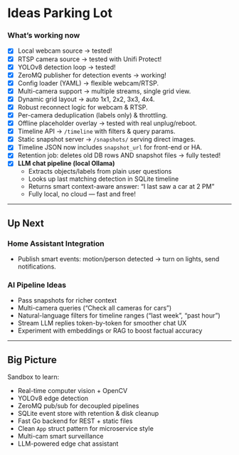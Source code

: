 # Ideas Parking Lot

### What’s working now
- [x] Local webcam source → tested!
- [x] RTSP camera source → tested with Unifi Protect!
- [x] YOLOv8 detection loop → tested!
- [x] ZeroMQ publisher for detection events → working!
- [x] Config loader (YAML) → flexible webcam/RTSP.
- [x] Multi-camera support → multiple streams, single grid view.
- [x] Dynamic grid layout → auto 1x1, 2x2, 3x3, 4x4.
- [x] Robust reconnect logic for webcam & RTSP.
- [x] Per-camera deduplication (labels only) & throttling.
- [x] Offline placeholder overlay → tested with real unplug/reboot.
- [x] Timeline API → `/timeline` with filters & query params.
- [x] Static snapshot server → `/snapshots/` serving direct images.
- [x] Timeline JSON now includes `snapshot_url` for front-end or HA.
- [x] Retention job: deletes old DB rows AND snapshot files → fully tested!
- [x] **LLM chat pipeline (local Ollama)**
  - Extracts objects/labels from plain user questions
  - Looks up last matching detection in SQLite timeline
  - Returns smart context-aware answer: “I last saw a car at 2 PM”
  - Fully local, no cloud — fast and free!

---

## Up Next

### Home Assistant Integration
- Publish smart events: motion/person detected → turn on lights, send notifications.

### AI Pipeline Ideas
- Pass snapshots for richer context
- Multi-camera queries (“Check all cameras for cars”)
- Natural-language filters for timeline ranges (“last week”, “past hour”)
- Stream LLM replies token-by-token for smoother chat UX
- Experiment with embeddings or RAG to boost factual accuracy

---

## Big Picture

Sandbox to learn:
- Real-time computer vision + OpenCV
- YOLOv8 edge detection
- ZeroMQ pub/sub for decoupled pipelines
- SQLite event store with retention & disk cleanup
- Fast Go backend for REST + static files
- Clean `App` struct pattern for microservice style
- Multi-cam smart surveillance
- LLM-powered edge chat assistant
